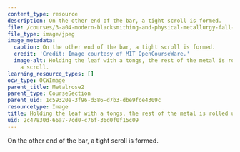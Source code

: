 ```yaml
---
content_type: resource
description: On the other end of the bar, a tight scroll is formed.
file: /courses/3-a04-modern-blacksmithing-and-physical-metallurgy-fall-2008/2c47830d66a77cd0c76f36d0f0f15c09_099.jpg
file_type: image/jpeg
image_metadata:
  caption: On the other end of the bar, a tight scroll is formed.
  credit: 'Credit: Image courtesy of MIT OpenCourseWare.'
  image-alt: Holding the leaf with a tongs, the rest of the metal is rolled up into
    a scroll.
learning_resource_types: []
ocw_type: OCWImage
parent_title: Metalrose2
parent_type: CourseSection
parent_uid: 1c59320e-3f96-d386-d7b3-dbe9fce4309c
resourcetype: Image
title: Holding the leaf with a tongs, the rest of the metal is rolled up into a scroll
uid: 2c47830d-66a7-7cd0-c76f-36d0f0f15c09
---
```

On the other end of the bar, a tight scroll is formed.

